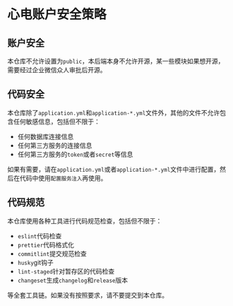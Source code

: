 # 心电账户安全策略

## 账户安全

本仓库不允许设置为`public`，本后端本身不允许开源，某一些模块如果想开源，需要经过企业微信众人审批后开源。

## 代码安全

本仓库除了`application.yml`和`application-*.yml`文件外，其他的文件不允许包含任何敏感信息，包括但不限于：

- 任何数据库连接信息
- 任何第三方服务的连接信息
- 任何第三方服务的`token`或者`secret`等信息

如果有需要，请在`application.yml`或者`application-*.yml`文件中进行配置，然后在代码中使用`配置服务注入`再使用。

## 代码规范

本仓库使用各种工具进行代码规范检查，包括但不限于：

- `eslint`代码检查
- `prettier`代码格式化
- `commitlint`提交规范检查
- `husky`git钩子
- `lint-staged`针对暂存区的代码检查
- `changeset`生成`changelog`和`release`版本

等全套工具链。如果没有按照要求，请不要提交到本仓库。
